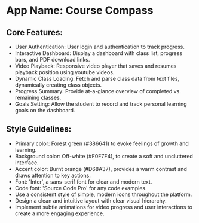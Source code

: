 # **App Name**: Course Compass

## Core Features:

- User Authentication: User login and authentication to track progress.
- Interactive Dashboard: Display a dashboard with class list, progress bars, and PDF download links.
- Video Playback: Responsive video player that saves and resumes playback position using youtube videos.
- Dynamic Class Loading: Fetch and parse class data from text files, dynamically creating class objects.
- Progress Summary: Provide at-a-glance overview of completed vs. remaining classes.
- Goals Setting: Allow the student to record and track personal learning goals on the dashboard.

## Style Guidelines:

- Primary color: Forest green (#386641) to evoke feelings of growth and learning.
- Background color: Off-white (#F0F7F4), to create a soft and uncluttered interface.
- Accent color: Burnt orange (#D68A37), provides a warm contrast and draws attention to key actions.
- Font: 'Inter', a sans-serif font for clear and modern text.
- Code font: 'Source Code Pro' for any code examples.
- Use a consistent style of simple, modern icons throughout the platform.
- Design a clean and intuitive layout with clear visual hierarchy.
- Implement subtle animations for video progress and user interactions to create a more engaging experience.